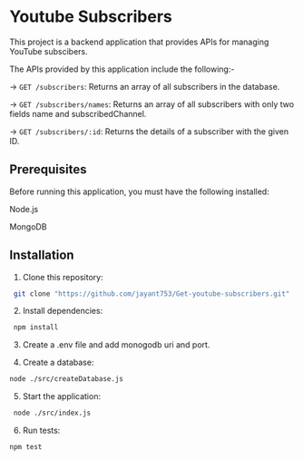 # Youtube Subscribers

This project is a backend application that provides APIs for managing YouTube subscibers.

The APIs provided by this application include the following:-

-> `GET /subscribers`: Returns an array of all subscribers in the database.

-> `GET /subscribers/names`: Returns an array of all subscribers with only two fields name and subscribedChannel.

-> `GET /subscribers/:id`: Returns the details of a subscriber with the given ID.

## Prerequisites

Before running this application, you must have the following installed:

Node.js

MongoDB

## Installation

1. Clone this repository:

```bash
 git clone "https://github.com/jayant753/Get-youtube-subscribers.git"
```

2. Install dependencies:

```bash
 npm install
```

3. Create a .env file and add monogodb uri and port.

4. Create a database:

```bash
node ./src/createDatabase.js
```

5. Start the application:

```bash
 node ./src/index.js
```

6. Run tests:

```bash
npm test 








